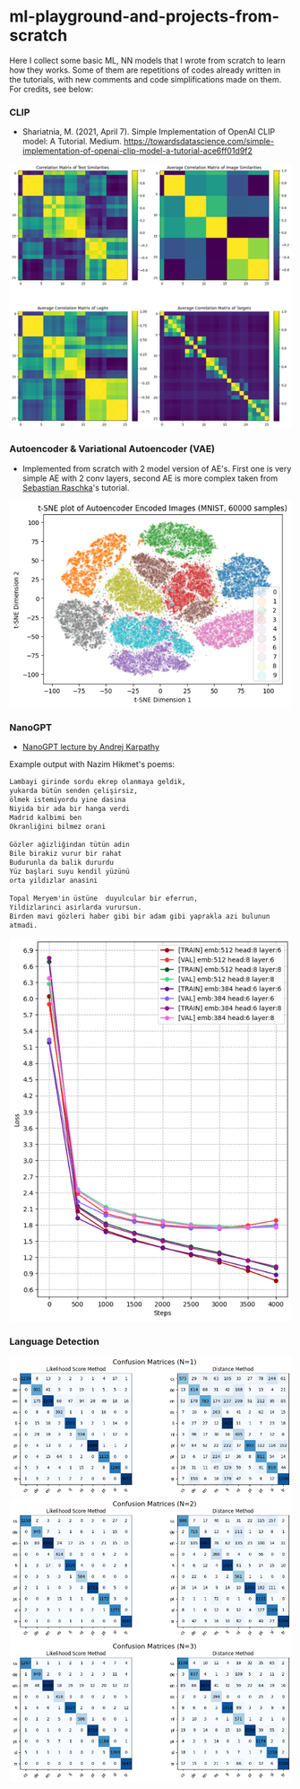 # ml-playground-and-projects-from-scratch

Here I collect some basic ML, NN models that I wrote from scratch to learn how they works. Some of them are repetitions of codes already written in the tutorials, with new comments and code simplifications made on them. For credits, see below:

### CLIP
-  Shariatnia, M. (2021, April 7). Simple Implementation of OpenAI CLIP model: A Tutorial. Medium. https://towardsdatascience.com/simple-implementation-of-openai-clip-model-a-tutorial-ace6ff01d9f2

![Correlation Matrices of CLIP](https://raw.githubusercontent.com/robuno/ml-pground-and-from-scratch/main/figures/clip_corr_matrices2.png)

### Autoencoder & Variational Autoencoder (VAE)
- Implemented from scratch with 2 model version of AE's. First one is very simple AE with 2 conv layers, second AE is more complex taken from [Sebastian Raschka](https://github.com/rasbt/stat453-deep-learning-ss21/tree/main/L16)'s tutorial.

![t-SNE Plot for AE's Encoded Images](https://raw.githubusercontent.com/robuno/ml-pground-and-from-scratch/main/figures/ae-mnist-tsne-60000.png)

### NanoGPT

-  [NanoGPT lecture by Andrej Karpathy](https://github.com/karpathy/ng-video-lecture)

Example output with Nazim Hikmet's poems:
```
Lambayi girinde sordu ekrep olanmaya geldik,
yukarda bütün senden çelişirsiz,
ölmek istemiyordu yine dasina
Niyida bir ada bir hanga verdi
Madrid kalbimi ben
Okranliğini bilmez orani

Gözler ağizliğindan tütün adin
Bile birakiz vurur bir rahat
Budurunla da balik dururdu
Yüz başlari suyu kendil yüzünü
orta yildizlar anasini

Topal Meryem'in üstüne  duyulcular bir eferrun,
Yildizlarinci asirlarda vurursun.
Birden mavi gözleri haber gibi bir adam gibi yaprakla azi bulunun atmadi.
```
<!-- <img width="400" height="600" src="https://raw.githubusercontent.com/robuno/ml-pground-and-from-scratch/main/figures/n_gpt_losses1_nazim.png"> -->
![Train/Val Losses of Models](https://raw.githubusercontent.com/robuno/ml-pground-and-from-scratch/main/figures/n_gpt_losses1_nazim.png)



### Language Detection
<!-- <img width="400" height="600" src="https://raw.githubusercontent.com/robuno/ml-pground-and-from-scratch/main/figures/n_gpt_losses1_nazim.png"> -->
![Conf. Matrix Language Detection N=1](https://raw.githubusercontent.com/robuno/ml-pground-and-from-scratch/main/figures/detect_lang_n1.png)
![Conf. Matrix Language Detection N=2](https://raw.githubusercontent.com/robuno/ml-pground-and-from-scratch/main/figures/detect_lang_n2.png)
![Conf. Matrix Language Detection N=3](https://raw.githubusercontent.com/robuno/ml-pground-and-from-scratch/main/figures/detect_lang_n3.png)

